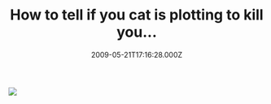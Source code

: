 ﻿---
coverImage: /images/fallback-post-header.png
date: '2009-05-21T17:16:28.000Z'
tags:
  - fun
title: How to tell if you cat is plotting to kill you...
oldUrl: /fun-amp-videos/how-to-tell-if-you-cat-is-plotting-to-kill-you
---

![](https://icanhascheezburger.files.wordpress.com/2009/04/funny-pictures-your-cat-plans-to-kill-you5.jpg)
